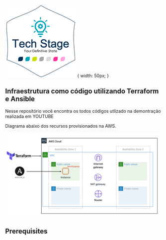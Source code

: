 ![Techstage](img/techstage.png) { width: 50px; }

## Infraestrutura como código utilizando Terraform e Ansible

Nesse repositório você encontra os todos códigos utlizado na demontração realizada em YOUTUBE



Diagrama abaixo dos recursos provisionados na AWS.

![IaC Workshop Architecture](img/diagram.png)

## Prerequisites
